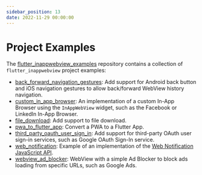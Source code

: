 ```yaml
---
sidebar_position: 13
date: 2022-11-29 00:00:00
---
```


# Project Examples

The [flutter_inappwebview_examples](https://github.com/pichillilorenzo/flutter_inappwebview_examples) repository contains a collection of `flutter_inappwebview` project examples:
- [back_forward_navigation_gestures](https://github.com/pichillilorenzo/flutter_inappwebview_examples/tree/main/back_forward_navigation_gestures/): Add support for Android back button and iOS navigation gestures to allow back/forward WebView history navigation.
- [custom_in_app_browser](https://github.com/pichillilorenzo/flutter_inappwebview_examples/tree/main/custom_in_app_browser/): An implementation of a custom In-App Browser using the `InAppWebView` widget, such as the Facebook or LinkedIn In-App Browser.
- [file_download](https://github.com/pichillilorenzo/flutter_inappwebview_examples/tree/main/file_download/): Add support to file download.
- [pwa_to_flutter_app](https://github.com/pichillilorenzo/flutter_inappwebview_examples/tree/main/pwa_to_flutter_app/): Convert a PWA to a Flutter App.
- [third_party_oauth_user_sign_in](https://github.com/pichillilorenzo/flutter_inappwebview_examples/tree/main/third_party_oauth_user_sign_in/): Add support for third-party OAuth user sign-in services, such as Google OAuth Sign-In service.
- [web_notification](https://github.com/pichillilorenzo/flutter_inappwebview_examples/tree/main/web_notification/): Example of an implementation of the [Web Notification JavaScript API](https://developer.mozilla.org/en-US/docs/Web/API/Notifications_API).
- [webview_ad_blocker](https://github.com/pichillilorenzo/flutter_inappwebview_examples/tree/main/webview_ad_blocker/): WebView with a simple Ad Blocker to block ads loading from specific URLs, such as Google Ads.
